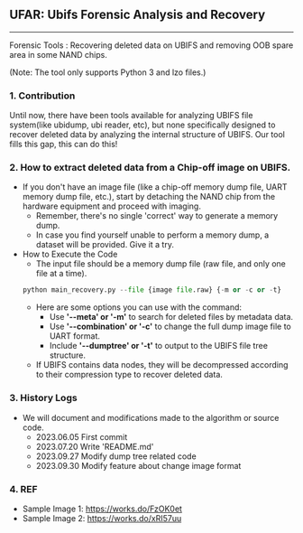 ## UFAR: Ubifs Forensic Analysis and Recovery 
---
Forensic Tools : Recovering deleted data on UBIFS and removing OOB spare area in some NAND chips.

(Note: The tool only supports Python 3 and lzo files.)
### 1. Contribution

Until now, there have been tools available for analyzing UBIFS file system(like ubidump, ubi reader, etc), but none specifically designed to recover deleted data by analyzing the internal structure of UBIFS.
Our tool fills this gap, this can do this!

### 2. How to extract deleted data from a Chip-off image on UBIFS.


- If you don't have an image file (like a chip-off memory dump file, UART memory dump file, etc.), start by detaching the NAND chip from the hardware equipment and proceed with imaging. 
  - Remember, there's no single 'correct' way to generate a memory dump.
  - In case you find yourself unable to perform a memory dump, a dataset will be provided. Give it a try.
- How to Execute the Code
  - The input file should be a memory dump file (raw file, and only one file at a time).
  ```python
  python main_recovery.py --file {image file.raw} {-m or -c or -t}
  ```
  - Here are some options you can use with the command:
    - Use <b>'--meta' or '-m'</b> to search for deleted files by metadata data.
    - Use <b>'--combination' or '-c'</b> to change the full dump image file to UART format.
    <!-- - Use <b>'--data' or '-d'</b> to search for deleted files by node data by data nodes.-->
    - Include <b>'--dumptree' or '-t'</b> to output to the UBIFS file tree structure.
  - If UBIFS contains data nodes, they will be decompressed according to their compression type to recover deleted data.

### 3. History Logs


- We will document and modifications made to the algorithm or source code.
    - 2023.06.05 First commit
    - 2023.07.20 Write 'README.md'
    - 2023.09.27 Modify dump tree related code
    - 2023.09.30 Modify feature about change image format

### 4. REF
- Sample Image 1: https://works.do/FzOK0et
- Sample Image 2: https://works.do/xRI57uu
